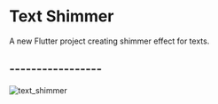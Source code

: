 # Text Shimmer

A new Flutter project creating shimmer effect for texts.

## -----------------

![text_shimmer](https://github.com/erolsarica/text_shimmer/assets/61289802/85d83b41-e8a1-4000-a98f-85e8ffbadec0)

